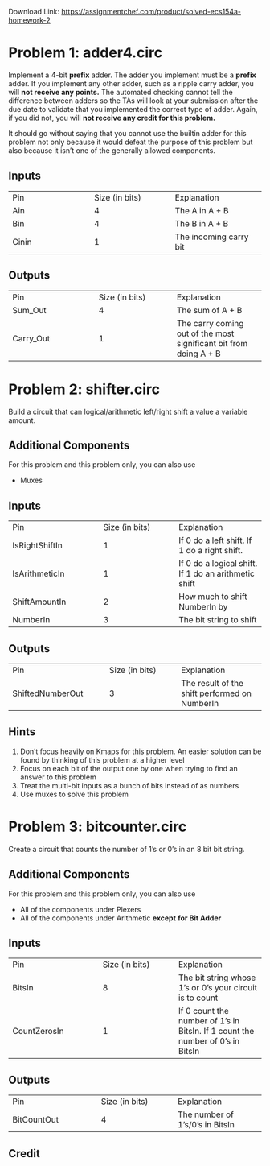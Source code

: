 Download Link: https://assignmentchef.com/product/solved-ecs154a-homework-2
<br>
<h1>Problem 1: adder4.circ</h1>

Implement a 4-bit <strong>prefix</strong> adder. The adder you implement must be a <strong>prefix</strong> adder. If you implement any other adder, such as a ripple carry adder, you will <strong>not receive any points.</strong> The automated checking cannot tell the difference between adders so the TAs will look at your submission after the due date to validate that you implemented the correct type of adder. Again, if you did not, you will <strong>not receive any credit for this problem.</strong>




It should go without saying that you cannot use the builtin adder for this problem not only because it would defeat the purpose of this problem but also because it isn’t one of the generally allowed components.

<h2>Inputs</h2>

<table width="624">

 <tbody>

  <tr>

   <td width="208">Pin</td>

   <td width="208">Size (in bits)</td>

   <td width="208">Explanation</td>

  </tr>

  <tr>

   <td width="208">Ain</td>

   <td width="208">4</td>

   <td width="208">The A in A + B</td>

  </tr>

  <tr>

   <td width="208">Bin</td>

   <td width="208">4</td>

   <td width="208">The B in A + B</td>

  </tr>

  <tr>

   <td width="208">Cinin</td>

   <td width="208">1</td>

   <td width="208">The incoming carry bit</td>

  </tr>

 </tbody>

</table>




<h2>Outputs</h2>

<table width="624">

 <tbody>

  <tr>

   <td width="208">Pin</td>

   <td width="208">Size (in bits)</td>

   <td width="208">Explanation</td>

  </tr>

  <tr>

   <td width="208">Sum_Out</td>

   <td width="208">4</td>

   <td width="208">The sum of A + B</td>

  </tr>

  <tr>

   <td width="208">Carry_Out</td>

   <td width="208">1</td>

   <td width="208">The carry coming out of the most significant bit from doing A + B</td>

  </tr>

 </tbody>

</table>




<h1>Problem 2: shifter.circ</h1>

Build a circuit that can logical/arithmetic left/right shift a value a variable amount.

<h2>Additional Components</h2>

For this problem and this problem only, you can also use

<ul>

 <li>Muxes</li>

</ul>

<h2>Inputs</h2>

<table width="624">

 <tbody>

  <tr>

   <td width="208">Pin</td>

   <td width="208">Size (in bits)</td>

   <td width="208">Explanation</td>

  </tr>

  <tr>

   <td width="208">IsRightShiftIn</td>

   <td width="208">1</td>

   <td width="208">If 0 do a left shift. If 1 do a right shift.</td>

  </tr>

  <tr>

   <td width="208">IsArithmeticIn</td>

   <td width="208">1</td>

   <td width="208">If 0 do a logical shift. If 1 do an arithmetic shift</td>

  </tr>

  <tr>

   <td width="208">ShiftAmountIn</td>

   <td width="208">2</td>

   <td width="208">How much to shift NumberIn by</td>

  </tr>

  <tr>

   <td width="208">NumberIn</td>

   <td width="208">3</td>

   <td width="208">The bit string to shift</td>

  </tr>

 </tbody>

</table>




<h2>Outputs</h2>

<table width="624">

 <tbody>

  <tr>

   <td width="208">Pin</td>

   <td width="208">Size (in bits)</td>

   <td width="208">Explanation</td>

  </tr>

  <tr>

   <td width="208">ShiftedNumberOut</td>

   <td width="208">3</td>

   <td width="208">The result of the shift performed on NumberIn</td>

  </tr>

 </tbody>

</table>




<h2>Hints</h2>

<ol>

 <li>Don’t focus heavily on Kmaps for this problem. An easier solution can be found by thinking of this problem at a higher level</li>

 <li>Focus on each bit of the output one by one when trying to find an answer to this problem</li>

 <li>Treat the multi-bit inputs as a bunch of bits instead of as numbers</li>

 <li>Use muxes to solve this problem</li>

</ol>










<h1>Problem 3: bitcounter.circ</h1>

Create a circuit that counts the number of 1’s or 0’s in an 8 bit bit string.




<h2>Additional Components</h2>

For this problem and this problem only, you can also use

<ul>

 <li>All of the components under Plexers</li>

 <li>All of the components under Arithmetic <strong>except</strong> <strong>for Bit Adder</strong></li>

</ul>




<h2>Inputs</h2>

<table width="624">

 <tbody>

  <tr>

   <td width="208">Pin</td>

   <td width="208">Size (in bits)</td>

   <td width="208">Explanation</td>

  </tr>

  <tr>

   <td width="208">BitsIn</td>

   <td width="208">8</td>

   <td width="208">The bit string whose 1’s or 0’s your circuit is to count</td>

  </tr>

  <tr>

   <td width="208">CountZerosIn</td>

   <td width="208">1</td>

   <td width="208">If 0 count the number of 1’s in BitsIn. If 1 count the number of 0’s in BitsIn</td>

  </tr>

 </tbody>

</table>




<h2>Outputs</h2>

<table width="624">

 <tbody>

  <tr>

   <td width="208">Pin</td>

   <td width="208">Size (in bits)</td>

   <td width="208">Explanation</td>

  </tr>

  <tr>

   <td width="208">BitCountOut</td>

   <td width="208">4</td>

   <td width="208">The number of 1’s/0’s in BitsIn</td>

  </tr>

 </tbody>

</table>







<h2>Credit</h2>